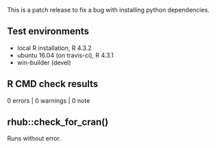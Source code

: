 This is a patch release to fix a bug with installing python dependencies.

## Test environments
* local R installation, R 4.3.2
* ubuntu 16.04 (on travis-ci), R 4.3.1
* win-builder (devel)

## R CMD check results

0 errors | 0 warnings | 0 note

## rhub::check_for_cran() 

Runs without error.
